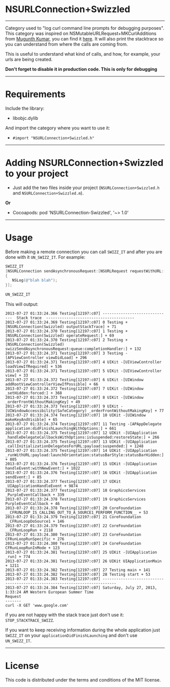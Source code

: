 NSURLConnection+Swizzled
=============
-------------

Category used to "log curl command line prompts for debugging purposes". This category was inspired on NSMutableURLRequest+MKCurlAdditions from [Mugunth Kumar](https://twitter.com/mugunthkumar), you can find it [here](https://github.com/MugunthKumar/CurlNSMutableURLRequestDemo). It will also print the stacktrace so you can understand from where the calls are coming from.

This is useful to understand what kind of calls, and how, for example, your urls are being created.

**Don't forget to disable it in production code. This is only for debugging**

------------
Requirements
============

Include the library:

* libobjc.dylib

And import the category where you want to use it:

* `#import "NSURLConnection+Swizzled.h"`

------------------------------------
Adding NSURLConnection+Swizzled to your project
====================================

*	Just add the two files inside your project (`NSURLConnection+Swizzled.h` and `NSURLConnection+Swizzled.m`).

**Or**

*	Cocoapods: pod 'NSURLConnection-Swizzled', '~> 1.0'

-----
Usage
=====

Before making a remote connection you can call `SWIZZ_IT` and after you are done with it `UN_SWIZZ_IT`. For example:

```objective-c
SWIZZ_IT
[NSURLConnection sendAsynchronousRequest:[NSURLRequest requestWithURL:[NSURL URLWithString:@"www.google.com"]] queue:[NSOperationQueue mainQueue] completionHandler:^(NSURLResponse *as, NSData *a, NSError *ads)
{
   NSLog(@"blah blah");
}];
    
UN_SWIZZ_IT
```

This will output:

```
2013-07-27 01:33:24.366 Testing[12197:c07] ------------------------------  Stack trace  ---------------------------------------
2013-07-27 01:33:24.369 Testing[12197:c07] 0 Testing +[NSURLConnection(Swizzled) outputStackTrace] + 71
2013-07-27 01:33:24.370 Testing[12197:c07] 1 Testing +[NSURLConnection(Swizzled) operateRequest:] + 69
2013-07-27 01:33:24.370 Testing[12197:c07] 2 Testing +[NSURLConnection(Swizzled) swizzSendAsynchronousRequest:queue:completionHandler:] + 132
2013-07-27 01:33:24.371 Testing[12197:c07] 3 Testing -[APViewController viewDidLoad] + 296
2013-07-27 01:33:24.371 Testing[12197:c07] 4 UIKit -[UIViewController loadViewIfRequired] + 536
2013-07-27 01:33:24.371 Testing[12197:c07] 5 UIKit -[UIViewController view] + 33
2013-07-27 01:33:24.372 Testing[12197:c07] 6 UIKit -[UIWindow addRootViewControllerViewIfPossible] + 66
2013-07-27 01:33:24.372 Testing[12197:c07] 7 UIKit -[UIWindow _setHidden:forced:] + 368
2013-07-27 01:33:24.373 Testing[12197:c07] 8 UIKit -[UIWindow _orderFrontWithoutMakingKey] + 49
2013-07-27 01:33:24.373 Testing[12197:c07] 9 UIKit -[UIWindowAccessibility(SafeCategory) _orderFrontWithoutMakingKey] + 77
2013-07-27 01:33:24.374 Testing[12197:c07] 10 UIKit -[UIWindow makeKeyAndVisible] + 65
2013-07-27 01:33:24.374 Testing[12197:c07] 11 Testing -[APAppDelegate application:didFinishLaunchingWithOptions:] + 661
2013-07-27 01:33:24.375 Testing[12197:c07] 12 UIKit -[UIApplication _handleDelegateCallbacksWithOptions:isSuspended:restoreState:] + 266
2013-07-27 01:33:24.375 Testing[12197:c07] 13 UIKit -[UIApplication _callInitializationDelegatesForURL:payload:suspended:] + 1248
2013-07-27 01:33:24.375 Testing[12197:c07] 14 UIKit -[UIApplication _runWithURL:payload:launchOrientation:statusBarStyle:statusBarHidden:] + 805
2013-07-27 01:33:24.376 Testing[12197:c07] 15 UIKit -[UIApplication handleEvent:withNewEvent:] + 1022
2013-07-27 01:33:24.376 Testing[12197:c07] 16 UIKit -[UIApplication sendEvent:] + 85
2013-07-27 01:33:24.377 Testing[12197:c07] 17 UIKit _UIApplicationHandleEvent + 9874
2013-07-27 01:33:24.377 Testing[12197:c07] 18 GraphicsServices _PurpleEventCallback + 339
2013-07-27 01:33:24.378 Testing[12197:c07] 19 GraphicsServices PurpleEventCallback + 46
2013-07-27 01:33:24.378 Testing[12197:c07] 20 CoreFoundation __CFRUNLOOP_IS_CALLING_OUT_TO_A_SOURCE1_PERFORM_FUNCTION__ + 53
2013-07-27 01:33:24.379 Testing[12197:c07] 21 CoreFoundation __CFRunLoopDoSource1 + 146
2013-07-27 01:33:24.379 Testing[12197:c07] 22 CoreFoundation __CFRunLoopRun + 2118
2013-07-27 01:33:24.380 Testing[12197:c07] 23 CoreFoundation CFRunLoopRunSpecific + 276
2013-07-27 01:33:24.380 Testing[12197:c07] 24 CoreFoundation CFRunLoopRunInMode + 123
2013-07-27 01:33:24.381 Testing[12197:c07] 25 UIKit -[UIApplication _run] + 774
2013-07-27 01:33:24.381 Testing[12197:c07] 26 UIKit UIApplicationMain + 1211
2013-07-27 01:33:24.382 Testing[12197:c07] 27 Testing main + 141
2013-07-27 01:33:24.382 Testing[12197:c07] 28 Testing start + 53
2013-07-27 01:33:24.383 Testing[12197:c07] ----------------------------------------------------------------------------
2013-07-27 01:33:24.384 Testing[12197:c07] Saturday, July 27, 2013, 1:33:24 AM Western European Summer Time
Request
-------
curl -X GET 'www.google.com'
```
if you are not happy with the stack trace just don't use it: `STOP_STACKTRACE_SWIZZ`.

If you want to keep receiving information during the whole application just `SWIZZ_IT` on your `applicationDidFinishLaunching` and don't use `UN_SWIZZ_IT`.

-------
License
=======

This code is distributed under the terms and conditions of the MIT license. 

